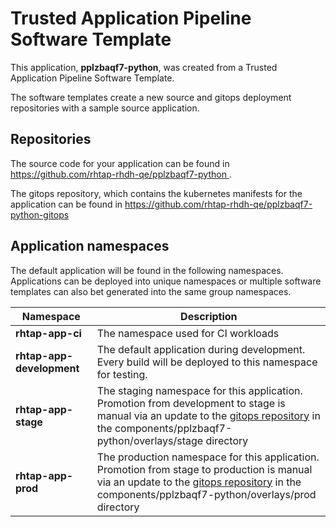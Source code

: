 # Trusted Application Pipeline Software Template

This application, **pplzbaqf7-python**, was created from a Trusted Application Pipeline Software Template.

The software templates create a new source and gitops deployment repositories with a sample source application. 

## Repositories

The source code for your application can be found in [https://github.com/rhtap-rhdh-qe/pplzbaqf7-python ](https://github.com/rhtap-rhdh-qe/pplzbaqf7-python ).
 
The gitops repository, which contains the kubernetes manifests for the application can be found in 
[https://github.com/rhtap-rhdh-qe/pplzbaqf7-python-gitops ](https://github.com/rhtap-rhdh-qe/pplzbaqf7-python-gitops ) 

## Application namespaces 

The default application will be found in the following namespaces. Applications can be deployed into unique namespaces or multiple software templates can also bet generated into the same group namespaces.  

|  Namespace   |  Description   |  
| -------- | -------- |
| **rhtap-app-ci** | The namespace used for CI workloads |
| **rhtap-app-development** | The default application during development. Every build will be deployed to this namespace for testing. |
| **rhtap-app-stage** | The staging namespace for this application. Promotion from development to stage is manual via an update to the [gitops repository](https://github.com/rhtap-rhdh-qe/pplzbaqf7-python-gitops ) in the components/pplzbaqf7-python/overlays/stage directory |
| **rhtap-app-prod** | The production namespace for this application. Promotion from stage to production is manual via an update to the [gitops repository](https://github.com/rhtap-rhdh-qe/pplzbaqf7-python-gitops ) in the components/pplzbaqf7-python/overlays/prod directory |